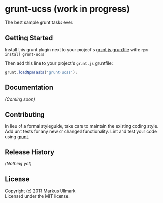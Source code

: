 # grunt-ucss (work in progress)

The best sample grunt tasks ever.

## Getting Started
Install this grunt plugin next to your project's [grunt.js gruntfile][getting_started] with: `npm install grunt-ucss`

Then add this line to your project's `grunt.js` gruntfile:

```javascript
grunt.loadNpmTasks('grunt-ucss');
```

[grunt]: http://gruntjs.com/
[getting_started]: https://github.com/gruntjs/grunt/blob/master/docs/getting_started.md

## Documentation
_(Coming soon)_

## Contributing
In lieu of a formal styleguide, take care to maintain the existing coding style. Add unit tests for any new or changed functionality. Lint and test your code using [grunt][grunt].

## Release History
_(Nothing yet)_

## License
Copyright (c) 2013 Markus Ullmark  
Licensed under the MIT license.
